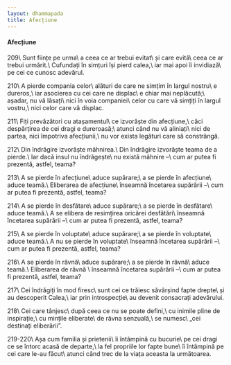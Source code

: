 ```yaml
---
layout: dhammapada
title: Afecțiune
---
```

#### Afecțiune

209\\
Sunt ființe pe urma\\
a ceea ce ar trebui evitat\\
și care evită\\
ceea ce ar trebui urmărit.\\
Cufundați în simțuri își pierd calea,\\
iar mai apoi îi invidiază\\
pe cei ce cunosc adevărul.

210\\
A pierde compania celor\\
alături de care ne simțim în largul nostru\\
e dureros,\\
iar asocierea cu cei care ne displac\\
e chiar mai neplăcută;\\
așadar, nu vă lăsați\\
nici în voia companiei\\
celor cu care vă simțiți în largul vostru,\\
nici celor care vă displac.

211\\
Fiți prevăzători cu atașamentul\\
ce izvorăște din afecțiune,\\
căci despărțirea de cei dragi e dureroasă;\\
atunci când nu vă aliniați\\
nici de partea, nici împotriva afecțiunii,\\
nu vor exista legături care să constrângă.

212\\
Din îndrăgire izvorăște mâhnirea.\\
Din îndrăgire izvorăște teama de a pierde.\\
Iar dacă insul nu îndrăgește\\
nu există mâhnire –\\
cum ar putea fi prezentă, astfel, teama?

213\\
A se pierde în afecțiune\\
aduce supărare;\\
a se pierde în afecțiune\\
aduce teamă.\\
Eliberarea de afecțiune\\
înseamnă încetarea supărării –\\
cum ar putea fi prezentă, astfel, teama?

214\\
A se pierde în desfătare\\
aduce supărare;\\
a se pierde în desfătare\\
aduce teamă.\\
A se elibera de resimțirea oricărei desfătări\\
înseamnă încetarea supărării –\\
cum ar putea fi prezentă, astfel, teama?

215\\
A se pierde în voluptate\\
aduce supărare;\\
a se pierde în voluptate\\
aduce teamă.\\
A nu se pierde în voluptate\\
înseamnă încetarea supărării –\\
cum ar putea fi prezentă, astfel, teama?

216\\
A se pierde în râvnă\\
aduce supărare;\\
a se pierde în râvnă\\
aduce teamă.\\
Eliberarea de râvnă  \\
înseamnă încetarea supărării –\\
cum ar putea fi prezentă, astfel, teama?

217\\
Cei îndrăgiți în mod firesc\\
sunt cei ce trăiesc săvârșind fapte drepte\\
și au descoperit Calea,\\
iar prin introspecție\\
au devenit consacrați adevărului.

218\\
Cei care tânjesc\\
după ceea ce nu se poate defini,\\
cu inimile pline de inspirație,\\
cu mințile eliberate\\
de râvna senzuală,\\
se numesc\\
„cei destinați eliberării”.

219-220\\
Așa cum familia și prietenii\\
îi întâmpină cu bucurie\\
pe cei dragi ce se întorc acasă de departe,\\
la fel propriile lor fapte bune\\
îi întâmpină pe cei care le-au făcut\\
atunci când trec de la viața aceasta la următoarea.
